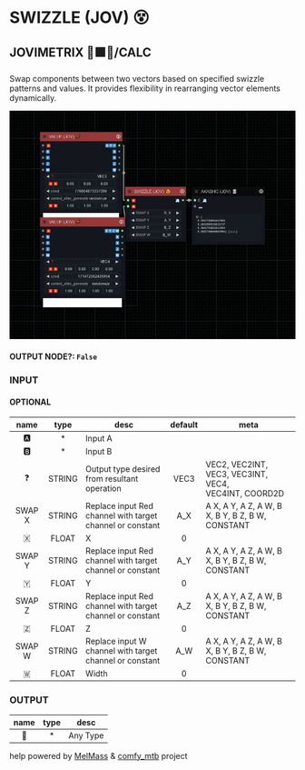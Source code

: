 # SWIZZLE (JOV) 😵

## JOVIMETRIX 🔺🟩🔵/CALC

Swap components between two vectors based on specified swizzle patterns and values. It provides flexibility in rearranging vector elements dynamically.

![SWIZZLE](https://raw.githubusercontent.com/Amorano/Jovimetrix-examples/master/node/SWIZZLE/SWIZZLE.png)

#### OUTPUT NODE?: `False`

### INPUT

#### OPTIONAL

name | type | desc | default | meta
:---:|:---:|---|:---:|---
🅰️  |  *  | Input A |  | 
🅱️  |  *  | Input B |  | 
❓  |  STRING  | Output type desired from resultant<br>operation | VEC3 | VEC2, VEC2INT, VEC3, VEC3INT, VEC4,<br>VEC4INT, COORD2D
SWAP X  |  STRING  | Replace input Red channel with target<br>channel or constant | A_X | A X, A Y, A Z, A W, B X, B Y, B Z, B W,<br>CONSTANT
🇽  |  FLOAT  | X | 0 | 
SWAP Y  |  STRING  | Replace input Red channel with target<br>channel or constant | A_Y | A X, A Y, A Z, A W, B X, B Y, B Z, B W,<br>CONSTANT
🇾  |  FLOAT  | Y | 0 | 
SWAP Z  |  STRING  | Replace input Red channel with target<br>channel or constant | A_Z | A X, A Y, A Z, A W, B X, B Y, B Z, B W,<br>CONSTANT
🇿  |  FLOAT  | Z | 0 | 
SWAP W  |  STRING  | Replace input W channel with target<br>channel or constant | A_W | A X, A Y, A Z, A W, B X, B Y, B Z, B W,<br>CONSTANT
🇼  |  FLOAT  | Width | 0 | 

### OUTPUT

name | type | desc
:---:|:---:|---
🦄  |  *  | Any Type 

help powered by [MelMass](https://github.com/melMass) & [comfy_mtb](https://github.com/melMass/comfy_mtb) project